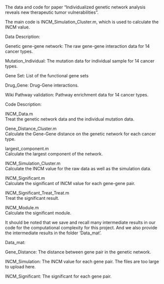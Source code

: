 The data and code for paper “Individualized genetic network analysis reveals new therapeutic tumor vulnerabilities”.

The main code is INCM_Simulation_Cluster.m, which is used to calculate the INCM value. 

Data Description:

Genetic gene-gene network: 
The raw gene-gene interaction data for 14 cancer types.

Mutation_Individual:
The mutation data for individual sample for 14 cancer types.

Gene Set:
List of the functional gene sets

Drug_Gene:
Drug-Gene interactions.

Wiki Pathway validation:
Pathway enrichment data for 14 cancer types.


Code Description:

INCM_Data.m    
Treat the genetic network data and the individual mutation data.

Gene_Distance_Cluster.m   
Calculate the Gene-Gene distance on the genetic network for each cancer type.

largest_component.m  
Calculate the largest component of the network.

INCM_Simulation_Cluster.m  
Calculate the INCM value for the raw data as well as the simulation data. 

INCM_Significant.m   
Calculate the significant of INCM value for each gene-gene pair.

INCM_Significant_Treat_Treat.m   
Treat the significant result.

INCM_Module.m  
Calculate the significant module.


It should be noted that we save and recall many intermediate results in our code for the computational complexity for this project. And we also provide the intermediate results in the folder ‘Data_mat’. 

Data_mat:

Gene_Distance:
The distance between gene pair in the genetic network. 

INCM_Simulation:
The INCM value for each gene pair. The files are too large to upload here. 

INCM_Significant:
The significant for each gene pair. 
